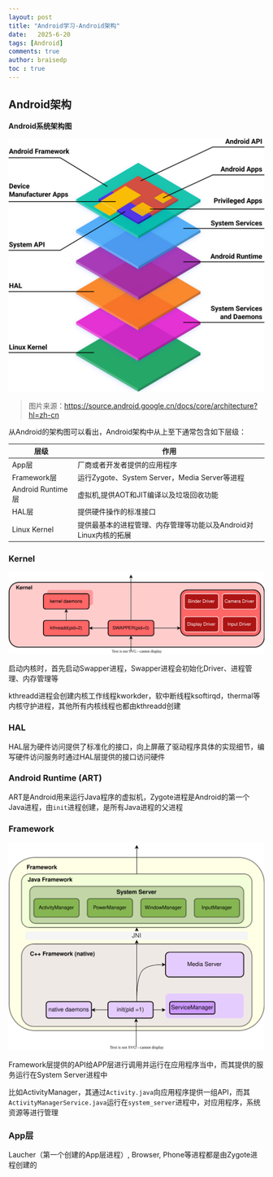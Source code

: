 ```yaml
---
layout: post
title: "Android学习-Android架构"
date:   2025-6-20
tags: [Android]
comments: true
author: braisedp
toc : true
---
```


<!-- more -->

## Android架构

**Android系统架构图**

![android arch](../images/2025-6-20-android_architecture/android-stack.svg)

> 图片来源：https://source.android.google.cn/docs/core/architecture?hl=zh-cn

从Android的架构图可以看出，Android架构中从上至下通常包含如下层级：

|层级 | 作用|
|--|--|
|App层|厂商或者开发者提供的应用程序|
|Framework层| 运行Zygote、System Server，Media Server等进程|
|Android Runtime 层|虚拟机,提供AOT和JIT编译以及垃圾回收功能|
|HAL层|提供硬件操作的标准接口|
|Linux Kernel|提供最基本的进程管理、内存管理等功能以及Android对Linux内核的拓展|

### Kernel

![kernel](../images/2025-6-20-android_architecture/Kernel.svg)

启动内核时，首先启动Swapper进程，Swapper进程会初始化Driver、进程管理、内存管理等

kthreadd进程会创建内核工作线程kworkder，软中断线程ksoftirqd，thermal等内核守护进程，其他所有内核线程也都由kthreadd创建

### HAL

HAL层为硬件访问提供了标准化的接口，向上屏蔽了驱动程序具体的实现细节，编写硬件访问服务时通过HAL层提供的接口访问硬件

### Android Runtime (ART)

ART是Android用来运行Java程序的虚拟机，Zygote进程是Android的第一个Java进程，由`init`进程创建，是所有Java进程的父进程

### Framework

![framework](../images/2025-6-20-android_architecture/Framework.svg)

Framework层提供的API给APP层进行调用并运行在应用程序当中，而其提供的服务运行在System Server进程中

比如ActivityManager，其通过`Activity.java`向应用程序提供一组API，而其`ActivityManagerService.java`运行在`system_server`进程中，对应用程序，系统资源等进行管理

### App层

Laucher（第一个创建的App层进程）, Browser, Phone等进程都是由Zygote进程创建的

